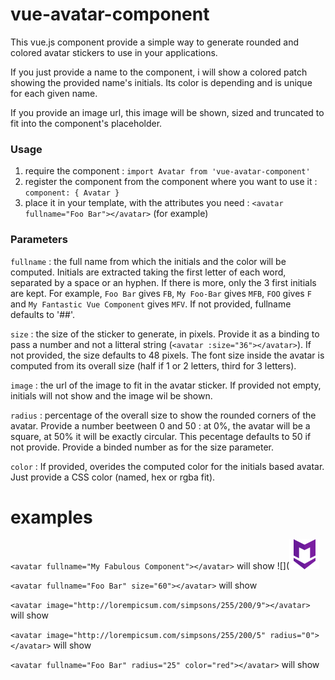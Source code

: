 # vue-avatar-component

This vue.js component provide a simple way to generate rounded and colored avatar stickers to use in your applications.

If you just provide a name to the component, i will show a colored patch showing the provided name's initials. Its color is depending and is unique for each given name.

If you provide an image url, this image will be shown, sized and truncated to fit into the component's placeholder.

### Usage

1. require the component : `import Avatar from 'vue-avatar-component'`
2. register the component from the component where you want to use it :   `component: { Avatar }`
3. place it in your template, with the attributes you need :   `<avatar fullname="Foo Bar"></avatar>` (for example)

### Parameters

`fullname` :   the full name from which the initials and the color will be computed. Initials are extracted taking the first letter of each word, separated by a space or an hyphen. If there is more, only the 3 first initials are kept. For example, `Foo Bar` gives `FB`, `My Foo-Bar` gives `MFB`, `FOO` gives `F` and `My Fantastic Vue Component` gives `MFV`. If not provided, fullname defaults to '##'.

`size` : the size of the sticker to generate, in pixels. Provide it as a binding to pass a number and not a litteral string (`<avatar :size="36"></avatar>`). If not provided, the size defaults to 48 pixels. The font size inside the avatar is computed from its overall size (half if 1 or 2 letters, third for 3 letters).

`image` : the url of the image to fit in the avatar sticker. If provided not empty, initials will not show and the image wil be shown.

`radius` : percentage of the overall size to show the rounded corners of the avatar. Provide a number beetween 0 and 50 : at 0%, the avatar will be a square, at 50% it will be exactly circular. This pecentage defaults to 50 if not provide. Provide a binded number as for the size parameter.

`color` : If provided, overides the computed color for the initials based avatar. Just provide a CSS color (named, hex or rgba fit).

# examples

`<avatar fullname="My Fabulous Component"></avatar>` will show ![](![alt text](https://github.com/adam-p/markdown-here/raw/master/src/common/images/icon48.png)

`<avatar fullname="Foo Bar" size="60"></avatar>` will show 

`<avatar image="http://lorempicsum.com/simpsons/255/200/9"></avatar>` will show 

`<avatar image="http://lorempicsum.com/simpsons/255/200/5" radius="0"></avatar>` will show 

`<avatar fullname="Foo Bar" radius="25" color="red"></avatar>` will show 
